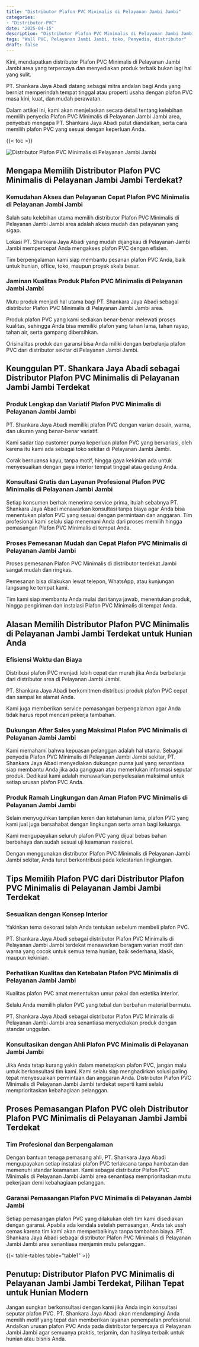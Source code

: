```yaml
---
title: "Distributor Plafon PVC Minimalis di Pelayanan Jambi Jambi"
categories: 
- "Distributor-PVC"
date: "2025-04-15"
description: "Distributor Plafon PVC Minimalis di Pelayanan Jambi Jambi untuk hunian, kantor, serta toko. Panel berkualitas, beragam motif, pilihan warna menarik, beserta servis instalasi ditangani oleh teknisi ahli serta garansi resmi!|Layanan distribusi Plafon PVC Minimalis di Pelayanan Jambi Jambi untuk keperluan tempat tinggal, kantor, atau ritel, beserta produk berkualitas dan pemasangan oleh tim ahli dan jaminan resmi.|Alternatif Plafon PVC Minimalis di Pelayanan Jambi Jambi yang terbukti bagi hunian, kantor, serta toko, dengan panel terbaik dan penempatan dikerjakan oleh tim ahli serta jaminan resmi.|Distribusi Plafon PVC Minimalis di Pelayanan Jambi Jambi untuk tempat tinggal, kantor, dan ritel, dengan produk berkualitas dan pemasangan ditangani oleh tim ahli, dilengkapi dengan garansi resmi.}"
tags: "Wall PVC, Pelayanan Jambi Jambi, toko, Penyedia, distributor"
draft: false
---
```


Kini, mendapatkan distributor Plafon PVC Minimalis di Pelayanan Jambi Jambi area yang terpercaya dan menyediakan produk terbaik bukan lagi hal yang sulit.

PT. Shankara Jaya Abadi datang sebagai mitra andalan bagi Anda yang berniat memperindah tempat tinggal atau properti usaha dengan plafon PVC masa kini, kuat, dan mudah perawatan.

Dalam artikel ini, kami akan menjelaskan secara detail tentang kelebihan memilih penyedia Plafon PVC Minimalis di Pelayanan Jambi Jambi area, penyebab mengapa PT. Shankara Jaya Abadi patut diandalkan, serta cara memilih plafon PVC yang sesuai dengan keperluan Anda.

{{< toc >}}

![Distributor Plafon PVC Minimalis di Pelayanan Jambi Jambi](/images/Distributor-PVC/Distributor-Plafon-PVC-Minimalis-di-Pelayanan-Jambi-Jambi.png)


## Mengapa Memilih Distributor Plafon PVC Minimalis di Pelayanan Jambi Jambi Terdekat?

### Kemudahan Akses dan Pelayanan Cepat Plafon PVC Minimalis di Pelayanan Jambi Jambi

Salah satu kelebihan utama memilih distributor Plafon PVC Minimalis di Pelayanan Jambi Jambi area adalah akses mudah dan pelayanan yang sigap.

Lokasi PT. Shankara Jaya Abadi yang mudah dijangkau di Pelayanan Jambi Jambi mempercepat Anda mengakses plafon PVC dengan efisien.

Tim berpengalaman kami siap membantu pesanan plafon PVC Anda, baik untuk hunian, office, toko, maupun proyek skala besar.

### Jaminan Kualitas Produk Plafon PVC Minimalis di Pelayanan Jambi Jambi

Mutu produk menjadi hal utama bagi PT. Shankara Jaya Abadi sebagai distributor Plafon PVC Minimalis di Pelayanan Jambi Jambi area.

Produk plafon PVC yang kami sediakan benar-benar melewati proses kualitas, sehingga Anda bisa memiliki plafon yang tahan lama, tahan rayap, tahan air, serta gampang dibersihkan.

Orisinalitas produk dan garansi bisa Anda miliki dengan berbelanja plafon PVC dari distributor sekitar di Pelayanan Jambi Jambi.

## Keunggulan PT. Shankara Jaya Abadi sebagai Distributor Plafon PVC Minimalis di Pelayanan Jambi Jambi Terdekat

### Produk Lengkap dan Variatif Plafon PVC Minimalis di Pelayanan Jambi Jambi

PT. Shankara Jaya Abadi memiliki plafon PVC dengan varian desain, warna, dan ukuran yang benar-benar variatif.

Kami sadar tiap customer punya keperluan plafon PVC yang bervariasi, oleh karena itu kami ada sebagai toko sekitar di Pelayanan Jambi Jambi.

Corak bernuansa kayu, tanpa motif, hingga gaya kekinian ada untuk menyesuaikan dengan gaya interior tempat tinggal atau gedung Anda.

### Konsultasi Gratis dan Layanan Profesional Plafon PVC Minimalis di Pelayanan Jambi Jambi

Setiap konsumen berhak menerima service prima, itulah sebabnya PT. Shankara Jaya Abadi menawarkan konsultasi tanpa biaya agar Anda bisa menentukan plafon PVC yang sesuai dengan permintaan dan anggaran. Tim profesional kami selalu siap menemani Anda dari proses memilih hingga pemasangan Plafon PVC Minimalis di tempat Anda.

### Proses Pemesanan Mudah dan Cepat Plafon PVC Minimalis di Pelayanan Jambi Jambi

Proses pemesanan Plafon PVC Minimalis di distributor terdekat Jambi sangat mudah dan ringkas.

Pemesanan bisa dilakukan lewat telepon, WhatsApp, atau kunjungan langsung ke tempat kami.

Tim kami siap membantu Anda mulai dari tanya jawab, menentukan produk, hingga pengiriman dan instalasi Plafon PVC Minimalis di tempat Anda.

## Alasan Memilih Distributor Plafon PVC Minimalis di Pelayanan Jambi Jambi Terdekat untuk Hunian Anda

### Efisiensi Waktu dan Biaya

Distribusi plafon PVC menjadi lebih cepat dan murah jika Anda berbelanja dari distributor area di Pelayanan Jambi Jambi.

PT. Shankara Jaya Abadi berkomitmen distribusi produk plafon PVC cepat dan sampai ke alamat Anda.

Kami juga memberikan service pemasangan berpengalaman agar Anda tidak harus repot mencari pekerja tambahan.

### Dukungan After Sales yang Maksimal Plafon PVC Minimalis di Pelayanan Jambi Jambi

Kami memahami bahwa kepuasan pelanggan adalah hal utama. Sebagai penyedia Plafon PVC Minimalis di Pelayanan Jambi Jambi sekitar, PT. Shankara Jaya Abadi menyediakan dukungan purna jual yang senantiasa siap membantu Anda jika ada gangguan atau memerlukan informasi seputar produk. Dedikasi kami adalah menawarkan penyelesaian maksimal untuk setiap urusan plafon PVC Anda.

### Produk Ramah Lingkungan dan Aman Plafon PVC Minimalis di Pelayanan Jambi Jambi

Selain menyuguhkan tampilan keren dan ketahanan lama, plafon PVC yang kami jual juga bersahabat dengan lingkungan serta aman bagi keluarga.

Kami mengupayakan seluruh plafon PVC yang dijual bebas bahan berbahaya dan sudah sesuai uji keamanan nasional.

Dengan menggunakan distributor Plafon PVC Minimalis di Pelayanan Jambi Jambi sekitar, Anda turut berkontribusi pada kelestarian lingkungan.

## Tips Memilih Plafon PVC dari Distributor Plafon PVC Minimalis di Pelayanan Jambi Jambi Terdekat

### Sesuaikan dengan Konsep Interior

Yakinkan tema dekorasi telah Anda tentukan sebelum membeli plafon PVC.

PT. Shankara Jaya Abadi sebagai distributor Plafon PVC Minimalis di Pelayanan Jambi Jambi terdekat menawarkan beragam varian motif dan warna yang cocok untuk semua tema hunian, baik sederhana, klasik, maupun kekinian.

### Perhatikan Kualitas dan Ketebalan Plafon PVC Minimalis di Pelayanan Jambi Jambi

Kualitas plafon PVC amat menentukan umur pakai dan estetika interior.

Selalu Anda memilih plafon PVC yang tebal dan berbahan material bermutu.

PT. Shankara Jaya Abadi sebagai distributor Plafon PVC Minimalis di Pelayanan Jambi Jambi area senantiasa menyediakan produk dengan standar unggulan.

### Konsultasikan dengan Ahli Plafon PVC Minimalis di Pelayanan Jambi Jambi

Jika Anda tetap kurang yakin dalam menetapkan plafon PVC, jangan malu untuk berkonsultasi tim kami. Kami selalu siap menghadirkan solusi paling tepat menyesuaikan permintaan dan anggaran Anda. Distributor Plafon PVC Minimalis di Pelayanan Jambi Jambi terdekat seperti kami selalu memprioritaskan kebahagiaan pelanggan.

## Proses Pemasangan Plafon PVC oleh Distributor Plafon PVC Minimalis di Pelayanan Jambi Jambi Terdekat

### Tim Profesional dan Berpengalaman

Dengan bantuan tenaga pemasang ahli, PT. Shankara Jaya Abadi mengupayakan setiap instalasi plafon PVC terlaksana tanpa hambatan dan memenuhi standar keamanan. Kami sebagai distributor Plafon PVC Minimalis di Pelayanan Jambi Jambi area senantiasa memprioritaskan mutu pekerjaan demi kebahagiaan pelanggan.

### Garansi Pemasangan Plafon PVC Minimalis di Pelayanan Jambi Jambi

Setiap pemasangan plafon PVC yang dilakukan oleh tim kami disediakan dengan garansi. Apabila ada kendala setelah pemasangan, Anda tak usah cemas karena tim kami akan memperbaikinya tanpa tambahan biaya. PT. Shankara Jaya Abadi sebagai distributor Plafon PVC Minimalis di Pelayanan Jambi Jambi area senantiasa menjamin mutu pelanggan.

{{< table-tables table="table1" >}}

## Penutup: Distributor Plafon PVC Minimalis di Pelayanan Jambi Jambi Terdekat, Pilihan Tepat untuk Hunian Modern

Jangan sungkan berkonsultasi dengan kami jika Anda ingin konsultasi seputar plafon PVC. PT. Shankara Jaya Abadi akan mendampingi Anda memilih motif yang tepat dan memberikan layanan penempatan profesional. Andalkan urusan plafon PVC Anda pada distributor terpercaya di Pelayanan Jambi Jambi agar semuanya praktis, terjamin, dan hasilnya terbaik untuk hunian atau bisnis Anda.